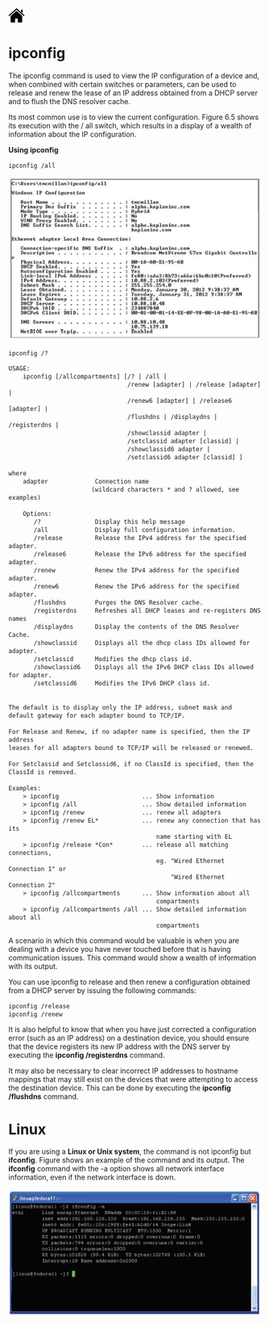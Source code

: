 [![Home](/img/home.jpg)](1.4_OS_win_cmd_tools.md)


# ipconfig
The ipconfig command is used to view the IP configuration of a device and, when combined
with certain switches or parameters, can be used to release and renew the lease of
an IP address obtained from a DHCP server and to flush the DNS resolver cache. 

Its most
common use is to view the current configuration. Figure 6.5 shows its execution with the /
all switch, which results in a display of a wealth of information about the IP configuration.

**Using ipconfig**

```dos
ipconfig /all
```
![cd](/img/f1.4_3_ipconfig.jpg)

```dos
ipconfig /?
```

```dos
USAGE:
    ipconfig [/allcompartments] [/? | /all | 
                                 /renew [adapter] | /release [adapter] |
                                 /renew6 [adapter] | /release6 [adapter] |
                                 /flushdns | /displaydns | /registerdns |
                                 /showclassid adapter |
                                 /setclassid adapter [classid] |
                                 /showclassid6 adapter |
                                 /setclassid6 adapter [classid] ]

where
    adapter             Connection name 
                       (wildcard characters * and ? allowed, see examples)

    Options:
       /?               Display this help message
       /all             Display full configuration information.
       /release         Release the IPv4 address for the specified adapter.
       /release6        Release the IPv6 address for the specified adapter.
       /renew           Renew the IPv4 address for the specified adapter.
       /renew6          Renew the IPv6 address for the specified adapter.
       /flushdns        Purges the DNS Resolver cache.
       /registerdns     Refreshes all DHCP leases and re-registers DNS names
       /displaydns      Display the contents of the DNS Resolver Cache.
       /showclassid     Displays all the dhcp class IDs allowed for adapter.
       /setclassid      Modifies the dhcp class id.  
       /showclassid6    Displays all the IPv6 DHCP class IDs allowed for adapter.
       /setclassid6     Modifies the IPv6 DHCP class id.


The default is to display only the IP address, subnet mask and
default gateway for each adapter bound to TCP/IP.

For Release and Renew, if no adapter name is specified, then the IP address
leases for all adapters bound to TCP/IP will be released or renewed.

For Setclassid and Setclassid6, if no ClassId is specified, then the ClassId is removed.

Examples:
    > ipconfig                       ... Show information
    > ipconfig /all                  ... Show detailed information
    > ipconfig /renew                ... renew all adapters
    > ipconfig /renew EL*            ... renew any connection that has its 
                                         name starting with EL
    > ipconfig /release *Con*        ... release all matching connections,
                                         eg. "Wired Ethernet Connection 1" or
                                             "Wired Ethernet Connection 2"
    > ipconfig /allcompartments      ... Show information about all 
                                         compartments
    > ipconfig /allcompartments /all ... Show detailed information about all
                                         compartments
```

A scenario in which this command would be valuable is when you are dealing with a
device you have never touched before that is having communication issues. This command
would show a wealth of information with its output.

You can use ipconfig to release and then renew a configuration obtained from a DHCP
server by issuing the following commands:

```dos
ipconfig /release
ipconfig /renew
```
It is also helpful to know that when you have just corrected a configuration error (such
as an IP address) on a destination device, you should ensure that the device registers its new
IP address with the DNS server by executing the **ipconfig /registerdns** command.

It may also be necessary to clear incorrect IP addresses to hostname mappings that may
still exist on the devices that were attempting to access the destination device. This can be
done by executing the **ipconfig /flushdns** command.

# Linux
If you are using a **Linux or Unix system**, the command is not ipconfig but **ifconfig**.
Figure shows an example of the command and its output. The **ifconfig** command
with the -a option shows all network interface information, even if the network interface is
down.

![cd](/img/f1.4_4_ifconfig.jpg)